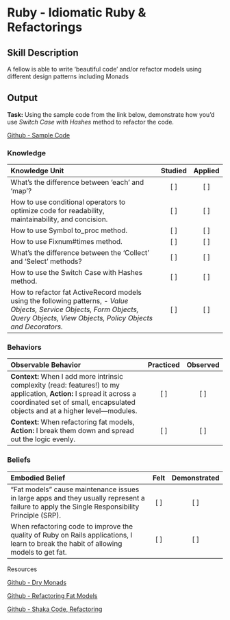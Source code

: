 # Ruby - Idiomatic Ruby & Refactorings


## Skill Description

A fellow is able to write ‘beautiful code’ and/or refactor models using different design patterns including Monads 


## Output 

**Task:** Using the sample code from the link below, demonstrate how you’d use _Switch Case with Hashes_ method to refactor the code.

[Github - Sample Code](https://github.com/franzejr/best-ruby/blob/master/refactorings/case_with_hashes.md)


### Knowledge
| Knowledge Unit   |      Studied      | Applied |
|:-------------|:------------------:|:--------:|
| What’s the difference between ‘each’ and ‘map’? | [ ] | [ ] |
| How to use conditional operators to optimize code for readability, maintainability, and concision. | [ ] | [ ] | | [ ] | [ ] |
| How to use Symbol to_proc method. | [ ] | [ ] |
| How to use Fixnum#times method. | [ ] | [ ] |
| What’s the difference between the ‘Collect’ and  ‘Select’ methods? | [ ] | [ ] |
| How to use the Switch Case with Hashes method. | [ ] | [ ] |
| How to refactor fat ActiveRecord models using the following patterns, - _Value Objects, Service Objects, Form Objects, Query Objects, View Objects, Policy Objects and Decorators._ | [ ] | [ ] |

### Behaviors
| Observable Behavior   |      Practiced      | Observed |
|:-------------|:------------------:|:--------:|
| **Context:** When I add more intrinsic complexity (read: features!) to my application, **Action:** I spread it across a coordinated set of small, encapsulated objects and at a higher level—modules. | [ ] | [ ] |
| **Context:** When refactoring fat models, **Action:** I break them down and spread out the logic evenly. | [ ] | [ ] |

### Beliefs
| Embodied Belief   |      Felt      | Demonstrated |
|:-------------|:------------------:|:--------:|
| “Fat models” cause maintenance issues in large apps and they usually represent a failure to apply the Single Responsibility Principle (SRP).| [ ] | [ ] | 
| When refactoring code to improve the quality of Ruby on Rails applications, I learn to break the habit of allowing models to get fat.| [ ] | [ ] | 

Resources

[Github - Dry Monads](https://github.com/dry-rb/dry-monads) 

[Github - Refactoring Fat Models](https://github.com/codeclimate/refactoring-fat-models)

[Github - Shaka Code, Refactoring](https://github.com/shakacode/fat-code-refactoring-techniques)
